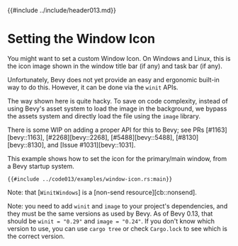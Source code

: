 {{#include ../include/header013.md}}

# Setting the Window Icon

You might want to set a custom Window Icon. On Windows and Linux, this is
the icon image shown in the window title bar (if any) and task bar (if any).

Unfortunately, Bevy does not yet provide an easy and ergonomic built-in way
to do this. However, it can be done via the `winit` APIs.

The way shown here is quite hacky. To save on code complexity, instead of
using Bevy's asset system to load the image in the background, we bypass
the assets system and directly load the file using the `image` library.

There is some WIP on adding a proper API for this to Bevy; see PRs
[#1163][bevy::1163], [#2268][bevy::2268], [#5488][bevy::5488],
[#8130][bevy::8130], and [Issue #1031][bevy::1031].

This example shows how to set the icon for the primary/main window, from
a Bevy startup system.

```rust,no_run,noplayground
{{#include ../code013/examples/window-icon.rs:main}}
```

Note: that [`WinitWindows`] is a [non-send resource][cb::nonsend].

Note: you need to add `winit` and `image` to your project's dependencies,
and they must be the same versions as used by Bevy. As of Bevy 0.13, that
should be `winit = "0.29"` and `image = "0.24"`. If you don't know which
version to use, you can use `cargo tree` or check `Cargo.lock` to see which
is the correct version.
